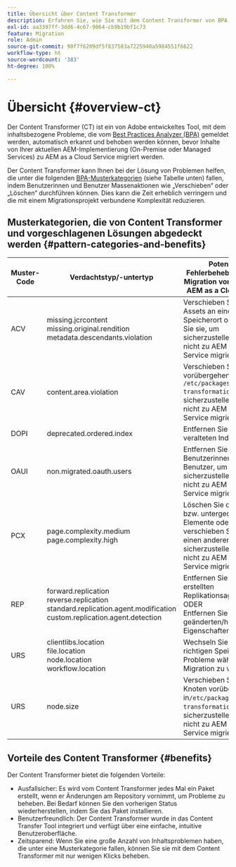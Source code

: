 ```yaml
---
title: Übersicht über Content Transformer
description: Erfahren Sie, wie Sie mit dem Content Transformer von BPA gemeldete inhaltsbezogene Probleme erkennen und beheben können.
exl-id: aa3397ff-3dd6-4c67-9064-cb9b19bf1c73
feature: Migration
role: Admin
source-git-commit: 90f7f6209df5f837583a7225940a5984551f6622
workflow-type: ht
source-wordcount: '383'
ht-degree: 100%

---
```


# Übersicht {#overview-ct}

Der Content Transformer (CT) ist ein von Adobe entwickeltes Tool, mit dem inhaltsbezogene Probleme, die vom [Best Practices Analyzer (BPA)](/help/journey-migration/best-practices-analyzer/overview-best-practices-analyzer.md) gemeldet werden, automatisch erkannt und behoben werden können, bevor Inhalte von Ihrer aktuellen AEM-Implementierung (On-Premise oder Managed Services) zu AEM as a Cloud Service migriert werden.

Der Content Transformer kann Ihnen bei der Lösung von Problemen helfen, die unter die folgenden [BPA-Musterkategorien](https://experienceleague.adobe.com/docs/experience-manager-pattern-detection/table-of-contents/aso.html?lang=de) (siehe Tabelle unten) fallen, indem Benutzerinnen und Benutzer Massenaktionen wie „Verschieben“ oder „Löschen“ durchführen können. Dies kann die Zeit erheblich verringern und die mit einem Migrationsprojekt verbundene Komplexität reduzieren.

## Musterkategorien, die von Content Transformer und vorgeschlagenen Lösungen abgedeckt werden {#pattern-categories-and-benefits}

| Muster-Code | Verdachtstyp/-untertyp | Potenzielle Fehlerbehebung vor der Migration von Inhalten zu AEM as a Cloud Service |
|--------------|--------------------------------------------------------------------------------------------------------------------|------------------------------------------------------------------------------------------------------------------------------------|
| ACV | missing.jcrcontent <br> missing.original.rendition <br> metadata.descendants.violation | Verschieben Sie diese Assets an einen anderen Speicherort oder löschen Sie sie, um sicherzustellen, dass sie nicht zu AEM as a Cloud Service migriert werden. |
| CAV | content.area.violation | Verschieben Sie die Pfade vorübergehend zu `/etc/packages/content-transformation/paths`, um sicherzustellen, dass sie nicht zu AEM as a Cloud Service migriert werden. |
| DOPI | deprecated.ordered.index | Entfernen Sie die veralteten Indizes. |
| OAUI | non.migrated.oauth.users | Entfernen Sie diese Benutzerinnen und Benutzer, um sicherzustellen, dass sie nicht zu AEM as a Cloud Service migriert werden. |
| PCX | page.complexity.medium <br> page.complexity.high | Löschen Sie die Seiten bzw. untergeordneten Elemente oder verschieben Sie sie an einen anderen Ort, um sicherzustellen, dass sie nicht zu AEM as a Cloud Service migriert werden. |
| REP | forward.replication <br> reverse.replication <br> standard.replication.agent.modification <br> custom.replication.agent.detection | Entfernen Sie die erstellten Replikationsagenten. <br> ODER <br> Entfernen Sie die geänderten/hinzugefügten Eigenschaften. |
| URS | clientlibs.location <br> file.location <br> node.location <br> workflow.location | Wechseln Sie zum richtigen Speicherort, um Probleme während der Migration zu vermeiden. |
| URS | node.size | Verschieben Sie die Knoten vorübergehend in`/etc/packages/content-transformation/paths`, um sicherzustellen, dass sie nicht zu AEM as a Cloud Service migriert werden. |

## Vorteile des Content Transformer {#benefits}

Der Content Transformer bietet die folgenden Vorteile:

* Ausfallsicher: Es wird vom Content Transformer jedes Mal ein Paket erstellt, wenn er Änderungen am Repository vornimmt, um Probleme zu beheben. Bei Bedarf können Sie den vorherigen Status wiederherstellen, indem Sie das Paket installieren.
* Benutzerfreundlich: Der Content Transformer wurde in das Content Transfer Tool integriert und verfügt über eine einfache, intuitive Benutzeroberfläche.
* Zeitsparend: Wenn Sie eine große Anzahl von Inhaltsproblemen haben, die unter eine Musterkategorie fallen, können Sie sie mit dem Content Transformer mit nur wenigen Klicks beheben.

